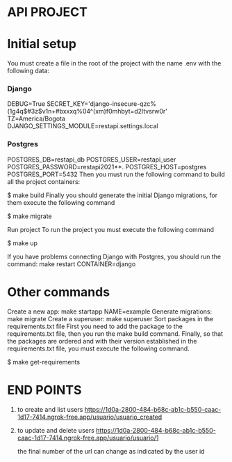 # API PROJECT
# Initial setup
You must create a file in the root of the project with the name .env with the following data:

### Django
DEBUG=True
SECRET_KEY='django-insecure-qzc%(1g4q$#3z$v1n+#bxxxq%04^(xm)f0mhbyt=d2ltvsrw0r'
TZ=America/Bogota    
DJANGO_SETTINGS_MODULE=restapi.settings.local
    
### Postgres    
POSTGRES_DB=restapi_db
POSTGRES_USER=restapi_user
POSTGRES_PASSWORD=restapi2021**.
POSTGRES_HOST=postgres    
POSTGRES_PORT=5432 
Then you must run the following command to build all the project containers:

$ make build
Finally you should generate the initial Django migrations, for them execute the following command

$ make migrate

Run project
To run the project you must execute the following command

$ make up

If you have problems connecting Django with Postgres, you should run the command: make restart CONTAINER=django

# Other commands
Create a new app: make startapp NAME=example
Generate migrations: make migrate
Create a superuser: make superuser
Sort packages in the requirements.txt file
First you need to add the package to the requirements.txt file, then you run the make build command. Finally, so that the packages are ordered and with their version established in the requirements.txt file, you must execute the following command.

$ make get-requirements

# END POINTS

1. to create and list users
https://1d0a-2800-484-b68c-ab1c-b550-caac-1d17-7414.ngrok-free.app/usuario/usuario_created
2. to update and delete users
https://1d0a-2800-484-b68c-ab1c-b550-caac-1d17-7414.ngrok-free.app/usuario/usuario/1

    the final number of the url can change as indicated by the user id